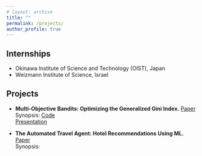 ```yaml
---
# layout: archive
title: ""
permalink: /projects/
author_profile: true
---
```

## Internships

* Okinawa Institute of Science and Technology (OIST), Japan
* Weizmann Institute of Science, Israel

## Projects
* **Multi-Objective Bandits: Optimizing the Generalized Gini Index.** [Paper](http://proceedings.mlr.press/v70/busa-fekete17a/busa-fekete17a.pdf) <br/>
Synopsis:
[Code](https://github.com/kushagra06/Multi-objective-Bandits) <br/>
[Presentation]() 

* **The Automated Travel Agent: Hotel Recommendations Using ML.** [Paper](http://cs229.stanford.edu/proj2016spr/report/017.pdf) <br/>
Synopsis: